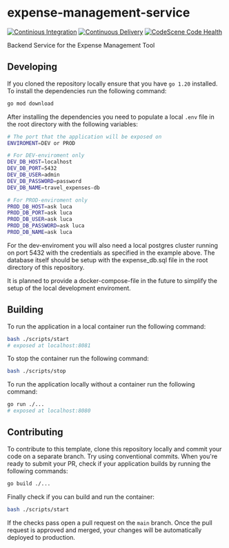 # expense-management-service

[![Continious Integration](https://github.com/Travel-Utilities-WWI21SEB/expense-management-service/actions/workflows/ci.yml/badge.svg?branch=main)](https://github.com/Travel-Utilities-WWI21SEB/expense-management-service/actions/workflows/ci.yml)
[![Continuous Delivery](https://github.com/Travel-Utilities-WWI21SEB/expense-management-service/actions/workflows/cd.yml/badge.svg?branch=main)](https://github.com/Travel-Utilities-WWI21SEB/expense-management-service/actions/workflows/cd.yml)
[![CodeScene Code Health](https://codescene.io/projects/39275/status-badges/code-health?component-name=Expense-management-service)](https://codescene.io/projects/39275/architecture/biomarkers?component=Expense-management-service)


Backend Service for the Expense Management Tool

## Developing

If you cloned the repository locally ensure that you have `go 1.20` installed. To install the dependencies run the following command:

```bash
go mod download
```

After installing the dependencies you need to populate a local `.env` file in the root directory with the following variables:

```bash
# The port that the application will be exposed on
ENVIROMENT=DEV or PROD

# For DEV-enviroment only
DEV_DB_HOST=localhost
DEV_DB_PORT=5432
DEV_DB_USER=admin
DEV_DB_PASSWORD=password
DEV_DB_NAME=travel_expenses-db

# For PROD-enviroment only
PROD_DB_HOST=ask luca
PROD_DB_PORT=ask luca
PROD_DB_USER=ask luca
PROD_DB_PASSWORD=ask luca
PROD_DB_NAME=ask luca
```

For the dev-enviroment you will also need a local postgres cluster running on port 5432 with the credentials as specified in the example above. The database itself should be setup with the expense_db.sql file in the root directory of this repository.

It is planned to provide a docker-compose-file in the future to simplify the setup of the local development enviroment.

## Building

To run the application in a local container run the following command:

```bash
bash ./scripts/start
# exposed at localhost:8081
````

To stop the container run the following command:

```bash
bash ./scripts/stop
```

To run the application locally without a container run the following command:

```bash
go run ./...
# exposed at localhost:8080
```

## Contributing

To contribute to this template, clone this repository locally and commit your code on a separate branch. Try using conventional commits. When you're ready to submit your PR, check if your application builds by running the following commands:

```bash
go build ./...
```

Finally check if you can build and run the container:

```bash
bash ./scripts/start
```

If the checks pass open a pull request on the `main` branch. Once the pull request is approved and merged, your changes will be automatically deployed to production.
